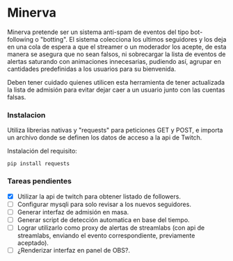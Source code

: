 # Minerva
Minerva pretende ser un sistema anti-spam de eventos del tipo bot-following o "botting".
El sistema colecciona los ultimos seguidores y los deja en una cola de espera a que el streamer o un moderador los acepte, de esta manera se asegura que no sean falsos, ni sobrecargar la lista de eventos de alertas saturando con animaciones innecesarias, pudiendo así, agrupar en cantidades predefinidas a los usuarios para su bienvenida.

Deben tener cuidado quienes utilicen esta herramienta de tener actualizada la lista de admisión para evitar dejar caer a un usuario junto con las cuentas falsas.

### Instalacion

Utiliza librerias nativas y "requests" para peticiones GET y POST, e importa un archivo donde se definen los datos de acceso a la api de Twitch.

Instalación del requisito:
```
pip install requests
```

### Tareas pendientes
- [x] Utilizar la api de twitch para obtener listado de followers.
- [ ] Configurar mysqli para solo revisar a los nuevos seguidores.
- [ ] Generar interfaz de admisión en masa.
- [ ] Generar script de detección automatica en base del tiempo.
- [ ] Lograr utilizarlo como proxy de alertas de streamlabs 
(con api de streamlabs, enviando el evento correspondiente, previamente aceptado).
- [ ] ¿Renderizar interfaz en panel de OBS?.
